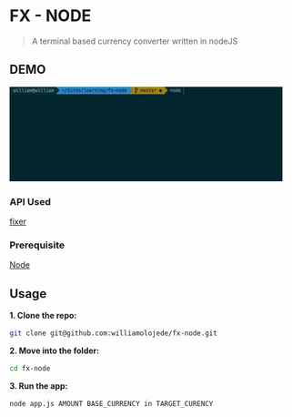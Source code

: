 # FX - NODE
> A terminal based currency converter written in nodeJS

## DEMO
![demo](https://raw.githubusercontent.com/williamolojede/fx-node/master/demo.gif)

### API Used
[fixer](http://fixer.io/)

### Prerequisite
[Node](https://nodejs.org)


## Usage
**1. Clone the repo:**
```sh 
git clone git@github.com:williamolojede/fx-node.git
```

**2. Move into the folder:**
```sh
cd fx-node
```

**3. Run the app:**
```sh
node app.js AMOUNT BASE_CURRENCY in TARGET_CURENCY
```  
